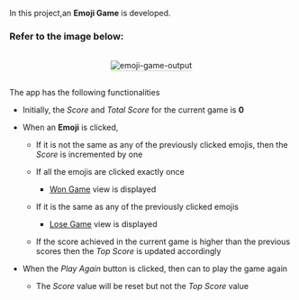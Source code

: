 In this project,an **Emoji Game** is developed.

### Refer to the image below:

<br/>
<div style="text-align: center;">
    <img src="https://assets.ccbp.in/frontend/content/react-js/emoji-game-output-v2.gif" alt="emoji-game-output" style="max-width:70%;box-shadow:0 2.8px 2.2px rgba(0, 0, 0, 0.12)">
</div>
<br/>

The app has the following functionalities

- Initially, the _Score_ and _Total Score_ for the current game is **0**
- When an **Emoji** is clicked,

  - If it is not the same as any of the previously clicked emojis, then the _Score_ is incremented by one
  - If all the emojis are clicked exactly once

    - [Won Game](https://assets.ccbp.in/frontend/content/react-js/emoji-game-won-game-lg-output.png) view is displayed

  - If it is the same as any of the previously clicked emojis
    - [Lose Game](https://assets.ccbp.in/frontend/content/react-js/emoji-game-lose-game-lg-output.png) view is displayed
  - If the score achieved in the current game is higher than the previous scores then the _Top Score_ is updated accordingly

- When the _Play Again_ button is clicked, then can to play the game again
  - The _Score_ value will be reset but not the _Top Score_ value
